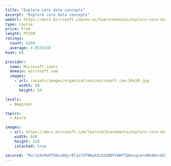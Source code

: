 ```yaml
---
title: "Explore core data concepts"
excerpt: "Explore core data concepts"
webUrl: https://docs.microsoft.com/en-us/learn/modules/explore-core-data-concepts/
type: course
price: Free
length: PT25M
ratings:
  count: 6589
  average: 4.8535438
heat: 68

provider:
  name: Microsoft Learn
  domain: microsoft.com
  images:
    - url: /assets/images/organizations/microsoft.com-50x50.jpg
      width: 50
      height: 50

levels:
  - Beginner

topics:
  - Azure

images:
  - url: https://docs.microsoft.com/learn/achievements/explore-core-data-concepts-social.png
    width: 640
    height: 320
    isCached: true

secured: "Mu/Jy9+MzRT5NLobBjr0l3o7VTBRwOZLH1GMOfCWHYTQ8nLwL4+oBV4HsrA5sY39KOWHBjZzfa1nIlb24O7yTyB14zVIA0uDohmgcKSEq+SViCOipIS7F6zZd8xvawkIv7TGpS2q6rmcSp7Fhv8D2K2d/1bvK0CFzdBRfNHRnvXHu4//7gDpoi13AZKTlTQ+Qk/Ge/qYcWs3edbK/9ByNhDxEL7THDKCzBycWBsEmAoRQ1enmHI71Pv/5aKlwtojQY8r/t1nsGQO0ijy7SO4NbgFouwkcpkvSfZFH6DVvvaFza30DPu37XYCXd+hfCB6dUOFgA3TuiXKqlHldvSJ1jB/0FPvahvvv7XtGVAXq+X2t+H6ku6L0CMNMLhHtmGzgp/q9mD2rtYIe+GpWjYQXZ7ZnmDpVt0PblmifDs758M=;ldPspAb7VP0UQL6qgawWbw=="
---
```


